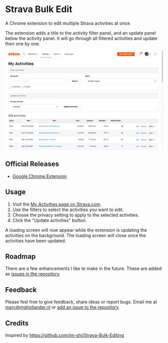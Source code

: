 # Strava Bulk Edit

A Chrome extension to edit multiple Strava activities at once.

The extension adds a title to the activity filter panel, and an update panel
below the activity panel. It will go through all filtered activities and
update then one by one.

![screenshot](src/images/screenshot-1280x800-google-chrome-1.png)

## Official Releases

- [Google Chrome Extension](https://chrome.google.com/webstore/detail/strava-bulk-edit/mkbkebdegldokaipfgficlleheeejfjg)

## Usage

1. Visit the [My Activities page on Strava.com](https://www.strava.com/athlete/training).
2. Use the filters to select the activities you want to edit.
3. Choose the privacy setting to apply to the selected activities.
4. Click the "Update activities" button.

A loading screen will now appear while the extension is updating the
activities on the background. The loading screen will close once the activities
have been updated.

## Roadmap

There are a few enhancements I like te make in the future. These are added as
[issues in the repository](https://github.com/MGHollander/strava-bulk-edit).

## Feedback

Please feel free to give feedback, share ideas or report bugs. Email me
at [marc@mghollander.nl](mailto:marc@mghollander.nl) or [add an issue to
the repository](https://github.com/MGHollander/strava-bulk-edit/issues).

## Credits

Inspired by https://github.com/jm-shi/Strava-Bulk-Editing
